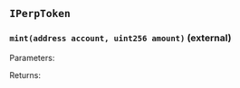## `IPerpToken`







### `mint(address account, uint256 amount)` (external)





Parameters:

Returns:
